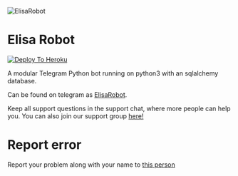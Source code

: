 ![ElisaRobot](https://images6.alphacoders.com/716/716156.png)
# Elisa Robot

[![Deploy To Heroku](https://www.herokucdn.com/deploy/button.svg)](https://dashboard.heroku.com/new?template=https://github.com/QueenArzoo/ElisaRobot)

A modular Telegram Python bot running on python3 with an sqlalchemy database.

Can be found on telegram as [ElisaRobot](https://t.me/elisaRobot).

Keep all support questions in the support chat, where more people can help you. You can also join our support group [here!](https://t.me/ShizukaSupport)

# Report error
Report your problem along with your name to [this person](https://t.me/HEROGAMERS1)

